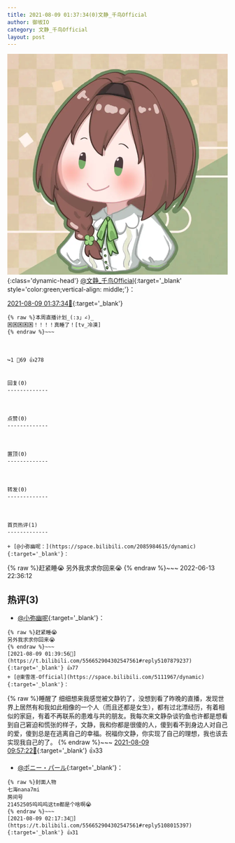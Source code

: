 ```yaml
---
title: 2021-08-09 01:37:34(0)文静_千鸟Official
author: 御坂IO
category: 文静_千鸟Official
layout: post
---
```


![img](/images/ac7482ed1b9a7f203dc68c0c4a77c488a27b108a.jpg){:class='dynamic-head'}
[@文静_千鸟Official](https://space.bilibili.com/667526012/dynamic){:target='_blank' style='color:green;vertical-align: middle;'}：

[2021-08-09 01:37:34🔗](https://t.bilibili.com/556652904302547561){:target='_blank'}

~~~
{% raw %}本周直播计划_(:з」∠)_
困困困困困！！！！真睡了！[tv_冷漠]
{% endraw %}~~~



↪️1 💬69 👍278


回复(0)
-------------



点赞(0)
-------------



置顶(0)
-------------



转发(0)
-------------



首页热评(1)
-------------

+ [@小弥幽呢：](https://space.bilibili.com/2085984615/dynamic){:target='_blank'}：
~~~
{% raw %}赶紧睡😭
另外我求求你回来😭
{% endraw %}~~~
2022-06-13 22:36:12


热评(3)
-------------

+ [@小弥幽呢](https://space.bilibili.com/2085984615/dynamic){:target='_blank'}：
~~~
{% raw %}赶紧睡😭
另外我求求你回来😭
{% endraw %}~~~
[2021-08-09 01:39:56🔗](https://t.bilibili.com/556652904302547561#reply5107879237){:target='_blank'} 👍77
+ [@東雪莲-Official](https://space.bilibili.com/5111967/dynamic){:target='_blank'}：
~~~
{% raw %}睡醒了 细细想来我感觉被文静钓了，没想到看了昨晚的直播，发现世界上居然有和我如此相像的一个人（而且还都是女生），都有过北漂经历，有着相似的家庭，有着不再联系的患难与共的朋友。我每次来文静杂谈钓鱼也许都是想看到自己窘迫和慌张的样子，文静，我和你都是很傻的人，傻到看不到身边人对自己的爱，傻到总是在逃离自己的幸福。祝福你文静，你实现了自己的理想，我也该去实现我自己的了。
{% endraw %}~~~
[2021-08-09 09:57:22🔗](https://t.bilibili.com/556652904302547561#reply5109202476){:target='_blank'} 👍33
+ [@ポニー・パール](https://space.bilibili.com/554290003/dynamic){:target='_blank'}：
~~~
{% raw %}封面人物
七海nana7mi
房间号
21452505呜呜呜这tm都是个啥啊😭
{% endraw %}~~~
[2021-08-09 02:17:34🔗](https://t.bilibili.com/556652904302547561#reply5108015397){:target='_blank'} 👍31


